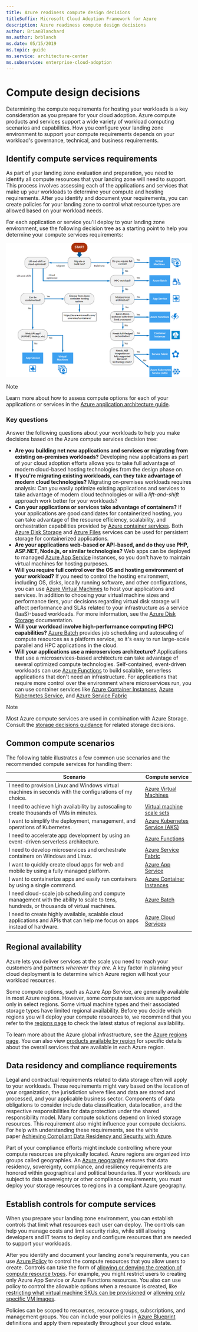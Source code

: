 ```yaml
---
title: Azure readiness compute design decisions
titleSuffix: Microsoft Cloud Adoption Framework for Azure
description: Azure readiness compute design decisions
author: BrianBlanchard
ms.author: brblanch
ms.date: 05/15/2019
ms.topic: guide
ms.service: architecture-center
ms.subservice: enterprise-cloud-adoption
---
```


# Compute design decisions

Determining the compute requirements for hosting your workloads is a key consideration as you prepare for your cloud adoption. Azure compute products and services support a wide variety of workload computing scenarios and capabilities. How you configure your landing zone environment to support your compute requirements depends on your workload's governance, technical, and business requirements.

## Identify compute services requirements

As part of your landing zone evaluation and preparation, you need to identify all compute resources that your landing zone will need to support. This process involves assessing each of the applications and services that make up your workloads to determine your compute and hosting requirements. After you identify and document your requirements, you can create policies for your landing zone to control what resource types are allowed based on your workload needs.

For each application or service you'll deploy to your landing zone environment, use the following decision tree as a starting point to help you determine your compute services requirements:

[ ![Azure compute services decision tree](../../_images/ready/compute-decision-tree.png) ](../../_images/ready/compute-decision-tree.png#lightbox)

> [!NOTE]
> Learn more about how to assess compute options for each of your applications or services in the [Azure application architecture guide](/azure/architecture/guide/technology-choices/compute-overview).

### Key questions

Answer the following questions about your workloads to help you make decisions based on the Azure compute services decision tree:

- **Are you building net new applications and services or migrating from existing on-premises workloads?** Developing new applications as part of your cloud adoption efforts allows you to take full advantage of modern cloud-based hosting technologies from the design phase on.
- **If you're migrating existing workloads, can they take advantage of modern cloud technologies?** Migrating on-premises workloads requires analysis: Can you easily optimize existing applications and services to take advantage of modern cloud technologies or will a *lift-and-shift* approach work better for your workloads?
- **Can your applications or services take advantage of containers?** If your applications are good candidates for containerized hosting, you can take advantage of the resource efficiency, scalability, and orchestration capabilities provided by [Azure container services](https://azure.microsoft.com/product-categories/containers). Both [Azure Disk Storage](/azure/virtual-machines/windows/managed-disks-overview) and [Azure Files](/azure/storage/files/storage-files-introduction) services can be used for persistent storage for containerized applications.
- **Are your applications web-based or API-based, and do they use PHP, ASP.NET, Node.js, or similar technologies?** Web apps can be deployed to managed [Azure App Service](/azure/app-service/overview) instances, so you don't have to maintain virtual machines for hosting purposes.
- **Will you require full control over the OS and hosting environment of your workload?** If you need to control the hosting environment, including OS, disks, locally running software, and other configurations, you can use [Azure Virtual Machines](https://azure.microsoft.com/services/virtual-machines) to host your applications and services. In addition to choosing your virtual machine sizes and performance tiers, your decisions regarding virtual disk storage will affect performance and SLAs related to your infrastructure as a service (IaaS)-based workloads. For more information, see the [Azure Disk Storage](/azure/virtual-machines/windows/managed-disks-overview) documentation.
- **Will your workload involve high-performance computing (HPC) capabilities?** [Azure Batch](/azure/batch/batch-technical-overview) provides job scheduling and autoscaling of compute resources as a platform service, so it's easy to run large-scale parallel and HPC applications in the cloud.
- **Will your applications use a microservices architecture?** Applications that use a microservices-based architecture can take advantage of several optimized compute technologies. Self-contained, event-driven workloads can use [Azure Functions](/azure/azure-functions/functions-overview) to build scalable, serverless applications that don't need an infrastructure. For applications that require more control over the environment where microservices run, you can use container services like [Azure Container Instances](/azure/container-instances/container-instances-overview), [Azure Kubernetes Service](/azure/aks/intro-kubernetes), and [Azure Service Fabric](/azure/service-fabric/service-fabric-overview) 

> [!NOTE]
> Most Azure compute services are used in combination with Azure Storage. Consult the [storage decisions guidance](./storage-guidance.md) for related storage decisions.  

## Common compute scenarios

The following table illustrates a few common use scenarios and the recommended compute services for handling them:

| **Scenario** | **Compute service** |
| --- | --- |
| I need to provision Linux and Windows virtual machines in seconds with the configurations of my choice. | [Azure Virtual Machines](https://azure.microsoft.com/services/virtual-machines) |
| I need to achieve high availability by autoscaling to create thousands of VMs in minutes. | [Virtual machine scale sets](https://azure.microsoft.com/services/virtual-machine-scale-sets) |
| I want to simplify the deployment, management, and operations of Kubernetes. | [Azure Kubernetes Service (AKS)](https://azure.microsoft.com/services/kubernetes-service) |
| I need to accelerate app development by using an event-driven serverless architecture. | [Azure Functions](https://azure.microsoft.com/services/functions) |
| I need to develop microservices and orchestrate containers on Windows and Linux. | [Azure Service Fabric](https://azure.microsoft.com/services/service-fabric) |
| I want to quickly create cloud apps for web and mobile by using a fully managed platform. | [Azure App Service](https://azure.microsoft.com/services/app-service) |
| I want to containerize apps and easily run containers by using a single command. | [Azure Container Instances](https://azure.microsoft.com/services/container-instances) |
| I need cloud-scale job scheduling and compute management with the ability to scale to tens, hundreds, or thousands of virtual machines. | [Azure Batch](https://azure.microsoft.com/services/batch) |
| I need to create highly available, scalable cloud applications and APIs that can help me focus on apps instead of hardware. | [Azure Cloud Services](https://azure.microsoft.com/services/cloud-services) |

## Regional availability

Azure lets you deliver services at the scale you need to reach your customers and partners _wherever they are_. A key factor in planning your cloud deployment is to determine which Azure region will host your workload resources.

Some compute options, such as Azure App Service, are generally available in most Azure regions. However, some compute services are supported only in select regions. Some virtual machine types and their associated storage types have limited regional availability. Before you decide which regions you will deploy your compute resources to, we recommend that you refer to the [regions page](https://azure.microsoft.com/global-infrastructure/services/?regions=all&products=azure-vmware-cloudsimple,cloud-services,batch,container-instances,app-service,service-fabric,functions,kubernetes-service,virtual-machine-scale-sets,virtual-machines) to check the latest status of regional availability.

To learn more about the Azure global infrastructure, see the [Azure regions page](https://azure.microsoft.com/global-infrastructure/regions). You can also view [products available by region](https://azure.microsoft.com/global-infrastructure/services/?regions=all&products=all) for specific details about the overall services that are available in each Azure region.

## Data residency and compliance requirements

Legal and contractual requirements related to data storage often will apply to your workloads. These requirements might vary based on the location of your organization, the jurisdiction where files and data are stored and processed, and your applicable business sector. Components of data obligations to consider include data classification, data location, and the respective responsibilities for data protection under the shared responsibility model. Many compute solutions depend on linked storage resources. This requirement also might influence your compute decisions. For help with understanding these requirements, see the white paper [Achieving Compliant Data Residency and Security with Azure](https://azure.microsoft.com/resources/achieving-compliant-data-residency-and-security-with-azure).

Part of your compliance efforts might include controlling where your compute resources are physically located. Azure regions are organized into groups called geographies. An [Azure geography](https://azure.microsoft.com/global-infrastructure/geographies) ensures that data residency, sovereignty, compliance, and resiliency requirements are honored within geographical and political boundaries. If your workloads are subject to data sovereignty or other compliance requirements, you must deploy your storage resources to regions in a compliant Azure geography.

## Establish controls for compute services

When you prepare your landing zone environment, you can establish controls that limit what resources each user can deploy. The controls can help you manage costs and limit security risks, while still allowing developers and IT teams to deploy and configure resources that are needed to support your workloads.  

After you identify and document your landing zone's requirements, you can use [Azure Policy](/azure/governance/policy/overview) to control the compute resources that you allow users to create. Controls can take the form of [allowing or denying the creation of compute resource types](/azure/governance/policy/samples/allowed-resource-types). For example, you might restrict users to creating only Azure App Service or Azure Functions resources. You also can use policy to control the allowable options when a resource is created, like [restricting what virtual machine SKUs can be provisioned](https://docs.microsoft.com/azure/governance/policy/samples/allowed-skus-storage) or [allowing only specific VM images](https://docs.microsoft.com/azure/governance/policy/samples/allowed-custom-images).

Policies can be scoped to resources, resource groups, subscriptions, and management groups. You can include your policies in [Azure Blueprint](/azure/governance/blueprints/overview) definitions and apply them repeatedly throughout your cloud estate.


